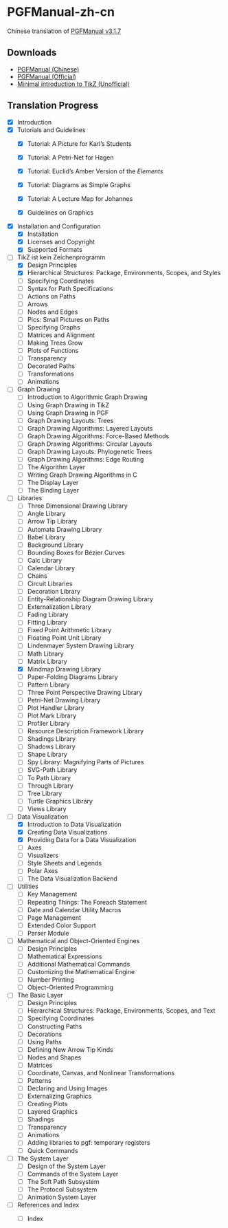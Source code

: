 # PGFManual-zh-cn

Chinese translation of [PGFManual v3.1.7](https://github.com/pgf-tikz/pgf/releases/download/3.1.7/pgfmanual.pdf)



## Downloads

- [PGFManual (Chinese)](https://github.com/Hailin-Jing/PGFManual-zh-cn/raw/main/PGFManual-zh-cn.pdf)
- [PGFManual (Official)](https://github.com/pgf-tikz/pgf/releases/download/3.1.7/pgfmanual.pdf)
- [Minimal introduction to TikZ (Unofficial)](http://cremeronline.com/LaTeX/minimaltikz.pdf)



## Translation Progress

- [x] Introduction
- [x] Tutorials and Guidelines
  - [x] Tutorial: A Picture for Karl’s Students

  - [x] Tutorial: A Petri-Net for Hagen

  - [x] Tutorial: Euclid’s Amber Version of the *Elements*
  - [x] Tutorial: Diagrams as Simple Graphs
  - [x] Tutorial: A Lecture Map for Johannes
  - [x] Guidelines on Graphics
- [x] Installation and Configuration
  - [x] Installation
  - [x] Licenses and Copyright
  - [x] Supported Formats
- [ ] TikZ ist kein Zeichenprogramm
  - [x] Design Principles
  - [x] Hierarchical Structures: Package, Environments, Scopes, and Styles
  - [ ] Specifying Coordinates
  - [ ] Syntax for Path Specifications
  - [ ] Actions on Paths
  - [ ] Arrows
  - [ ] Nodes and Edges
  - [ ] Pics: Small Pictures on Paths
  - [ ] Specifying Graphs
  - [ ] Matrices and Alignment
  - [ ] Making Trees Grow
  - [ ] Plots of Functions
  - [ ] Transparency
  - [ ] Decorated Paths
  - [ ] Transformations
  - [ ] Animations
- [ ] Graph Drawing
  - [ ] Introduction to Algorithmic Graph Drawing
  - [ ] Using Graph Drawing in TikZ
  - [ ] Using Graph Drawing in PGF
  - [ ] Graph Drawing Layouts: Trees
  - [ ] Graph Drawing Algorithms: Layered Layouts
  - [ ] Graph Drawing Algorithms: Force-Based Methods
  - [ ] Graph Drawing Algorithms: Circular Layouts
  - [ ] Graph Drawing Layouts: Phylogenetic Trees
  - [ ] Graph Drawing Algorithms: Edge Routing
  - [ ] The Algorithm Layer
  - [ ] Writing Graph Drawing Algorithms in C
  - [ ] The Display Layer
  - [ ] The Binding Layer
- [ ] Libraries
  - [ ] Three Dimensional Drawing Library
  - [ ] Angle Library
  - [ ] Arrow Tip Library
  - [ ] Automata Drawing Library
  - [ ] Babel Library
  - [ ] Background Library
  - [ ] Bounding Boxes for Bézier Curves
  - [ ] Calc Library
  - [ ] Calendar Library
  - [ ] Chains
  - [ ] Circuit Libraries
  - [ ] Decoration Library
  - [ ] Entity-Relationship Diagram Drawing Library
  - [ ] Externalization Library
  - [ ] Fading Library
  - [ ] Fitting Library
  - [ ] Fixed Point Arithmetic Library
  - [ ] Floating Point Unit Library
  - [ ] Lindenmayer System Drawing Library
  - [ ] Math Library
  - [ ] Matrix Library
  - [x] Mindmap Drawing Library
  - [ ] Paper-Folding Diagrams Library
  - [ ] Pattern Library
  - [ ] Three Point Perspective Drawing Library
  - [ ] Petri-Net Drawing Library
  - [ ] Plot Handler Library
  - [ ] Plot Mark Library
  - [ ] Profiler Library
  - [ ] Resource Description Framework Library
  - [ ] Shadings Library
  - [ ] Shadows Library
  - [ ] Shape Library
  - [ ] Spy Library: Magnifying Parts of Pictures
  - [ ] SVG-Path Library
  - [ ] To Path Library
  - [ ] Through Library
  - [ ] Tree Library
  - [ ] Turtle Graphics Library
  - [ ] Views Library
- [ ] Data Visualization
  - [x] Introduction to Data Visualization
  - [x] Creating Data Visualizations
  - [x] Providing Data for a Data Visualization
  - [ ] Axes
  - [ ] Visualizers
  - [ ] Style Sheets and Legends
  - [ ] Polar Axes
  - [ ] The Data Visualization Backend
- [ ] Utilities
  - [ ] Key Management
  - [ ] Repeating Things: The Foreach Statement
  - [ ] Date and Calendar Utility Macros
  - [ ] Page Management
  - [ ] Extended Color Support
  - [ ] Parser Module
- [ ] Mathematical and Object-Oriented Engines
  - [ ] Design Principles
  - [ ] Mathematical Expressions
  - [ ] Additional Mathematical Commands
  - [ ] Customizing the Mathematical Engine
  - [ ] Number Printing
  - [ ] Object-Oriented Programming
- [ ] The Basic Layer
  - [ ] Design Principles
  - [ ] Hierarchical Structures: Package, Environments, Scopes, and Text
  - [ ] Specifying Coordinates
  - [ ] Constructing Paths
  - [ ] Decorations
  - [ ] Using Paths
  - [ ] Defining New Arrow Tip Kinds
  - [ ] Nodes and Shapes
  - [ ] Matrices
  - [ ] Coordinate, Canvas, and Nonlinear Transformations
  - [ ] Patterns
  - [ ] Declaring and Using Images
  - [ ] Externalizing Graphics
  - [ ] Creating Plots
  - [ ] Layered Graphics
  - [ ] Shadings
  - [ ] Transparency
  - [ ] Animations
  - [ ] Adding libraries to pgf: temporary registers
  - [ ] Quick Commands
- [ ] The System Layer
  - [ ] Design of the System Layer
  - [ ] Commands of the System Layer
  - [ ] The Soft Path Subsystem
  - [ ] The Protocol Subsystem
  - [ ] Animation System Layer
- [ ] References and Index
  - [ ] Index

